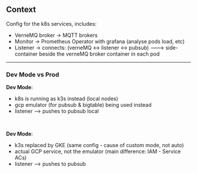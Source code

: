 ## Context

Config for the k8s services, includes:
- VerneMQ broker -> MQTT brokers
- Monitor -> Prometheus Operator with grafana (analyse pods load, etc)
- Listener ->  connects: (verneMQ <-> listener <-> pubsub) --->  side-container beside the verneMQ broker container in each pod

<hr>

### Dev Mode vs Prod


**Dev Mode**:
- k8s is running as k3s instead (local nodes)
- gcp emulator (for pubsub & bigtable) being used instead
- listener --> pushes to pubsub local

<br />


**Dev Mode**:
- k3s replaced by GKE (same config - cause of custom mode, not auto)
- actual GCP service, not the emulator (main difference: IAM - Service ACs)
- listener --> pushes to pubsub 
